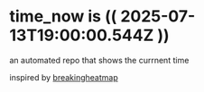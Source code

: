 # time_now is (( 2025-07-13T19:00:00.544Z ))

an automated repo that shows the currnent time

inspired by [breakingheatmap](https://github.com/breakingheatmap/breakingheatmap)